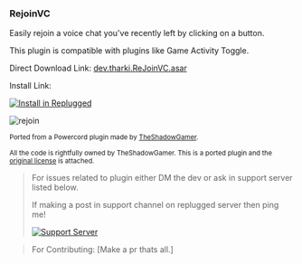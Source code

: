 ### RejoinVC

Easily rejoin a voice chat you've recently left by clicking on a button.

This plugin is compatible with plugins like Game Activity Toggle.

Direct Download Link: [dev.tharki.ReJoinVC.asar](https://github.com/Tharki-God/ReJoinVC/releases/latest/download/dev.tharki.ReJoinVC.asar)

Install Link:

[![Install in Replugged](https://img.shields.io/badge/-Install%20in%20Replugged-blue?style=for-the-badge&logo=none)](https://replugged.dev/install?identifier=dev.tharki.ReJoinVC)

![rejoin](https://i.imgur.com/49BUJjm.png)

<sub>Ported from a Powercord plugin made by
[TheShadowGamer](https://github.com/TheShadowGamer/Rejoin-VC).</sub>

<sub>All the code is rightfully owned by TheShadowGamer. This is a ported plugin and the
[original license](https://github.com/Tharki-God/ReJoinVC/blob/main/License) is attached.</sub>

> For issues related to plugin either DM the dev or ask in support server listed below.
>
>If making a post in support channel on replugged server then ping me!
>
> [![Support Server](https://discordapp.com/api/guilds/919649417005506600/widget.png?style=banner3)](https://discord.gg/SgKSKyh9gY)

> For Contributing: [Make a pr thats all.]
